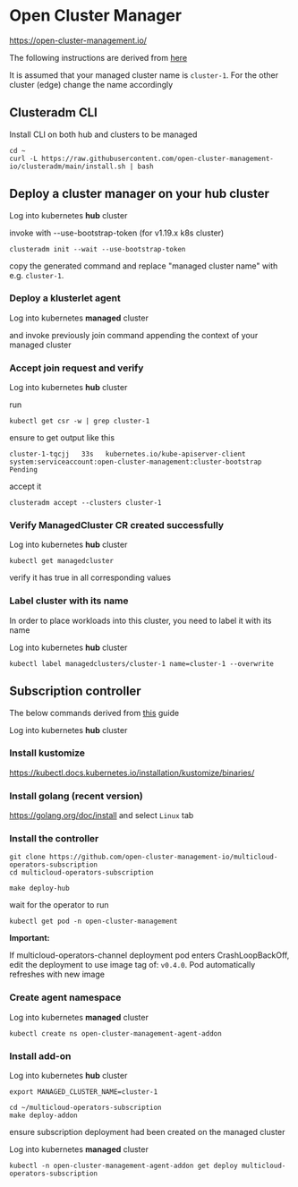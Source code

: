# Open Cluster Manager

https://open-cluster-management.io/

The following instructions are derived from [here](https://open-cluster-management.io/getting-started/quick-start/)

It is assumed that your managed cluster name is `cluster-1`. For the other cluster (edge) change the name accordingly

## Clusteradm CLI

Install CLI on both hub and clusters to be managed

```
cd ~
curl -L https://raw.githubusercontent.com/open-cluster-management-io/clusteradm/main/install.sh | bash
```

## Deploy a cluster manager on your hub cluster

Log into kubernetes **hub** cluster

invoke with --use-bootstrap-token (for v1.19.x k8s cluster)

```
clusteradm init --wait --use-bootstrap-token
```

copy the generated command and replace "managed cluster name" with e.g. `cluster-1`.

### Deploy a klusterlet agent

Log into kubernetes **managed** cluster

and invoke previously join command appending the context of your managed cluster

### Accept join request and verify

Log into kubernetes **hub** cluster

run

```
kubectl get csr -w | grep cluster-1
```

ensure to get output like this

```
cluster-1-tqcjj   33s   kubernetes.io/kube-apiserver-client   system:serviceaccount:open-cluster-management:cluster-bootstrap   Pending
```

accept it

```
clusteradm accept --clusters cluster-1
```

### Verify ManagedCluster CR created successfully

Log into kubernetes **hub** cluster

```
kubectl get managedcluster
```

verify it has true in all corresponding values

### Label cluster with its name

In order to place workloads into this cluster, you need to label it with its name

Log into kubernetes **hub** cluster

```
kubectl label managedclusters/cluster-1 name=cluster-1 --overwrite
```

## Subscription controller

The below commands derived from [this](https://open-cluster-management.io/getting-started/integration/app-lifecycle/) guide

Log into kubernetes **hub** cluster

### Install kustomize

https://kubectl.docs.kubernetes.io/installation/kustomize/binaries/

### Install golang (recent version)

https://golang.org/doc/install and select `Linux` tab

### Install the controller

```
git clone https://github.com/open-cluster-management-io/multicloud-operators-subscription
cd multicloud-operators-subscription
```

```
make deploy-hub
```

wait for the operator to run

```
kubectl get pod -n open-cluster-management
```

**Important:**
 
If multicloud-operators-channel deployment pod enters CrashLoopBackOff, edit the deployment to use image tag of: `v0.4.0`. Pod automatically refreshes with new image


### Create agent namespace

Log into kubernetes **managed** cluster

```
kubectl create ns open-cluster-management-agent-addon
```

### Install add-on

Log into kubernetes **hub** cluster

`export MANAGED_CLUSTER_NAME=cluster-1`

```
cd ~/multicloud-operators-subscription
make deploy-addon
```

ensure subscription deployment had been created on the managed cluster

Log into kubernetes **managed** cluster

```
kubectl -n open-cluster-management-agent-addon get deploy multicloud-operators-subscription
```
